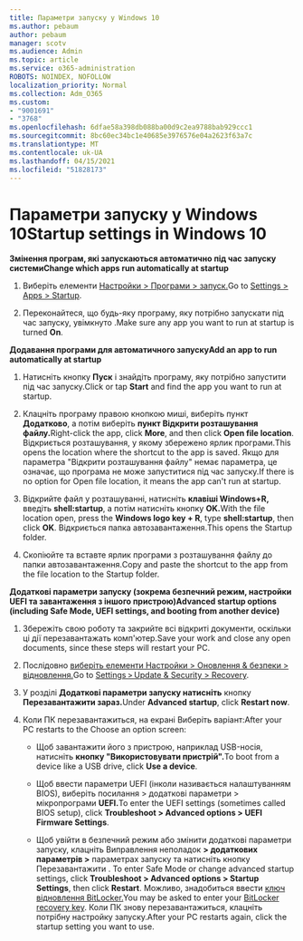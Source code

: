 ```yaml
---
title: Параметри запуску у Windows 10
ms.author: pebaum
author: pebaum
manager: scotv
ms.audience: Admin
ms.topic: article
ms.service: o365-administration
ROBOTS: NOINDEX, NOFOLLOW
localization_priority: Normal
ms.collection: Adm_O365
ms.custom:
- "9001691"
- "3768"
ms.openlocfilehash: 6dfae58a398db088ba00d9c2ea9788bab929ccc1
ms.sourcegitcommit: 8bc60ec34bc1e40685e3976576e04a2623f63a7c
ms.translationtype: MT
ms.contentlocale: uk-UA
ms.lasthandoff: 04/15/2021
ms.locfileid: "51828173"
---
```

# <a name="startup-settings-in-windows-10"></a><span data-ttu-id="30716-102">Параметри запуску у Windows 10</span><span class="sxs-lookup"><span data-stu-id="30716-102">Startup settings in Windows 10</span></span>

<span data-ttu-id="30716-103">**Змінення програм, які запускаються автоматично під час запуску системи**</span><span class="sxs-lookup"><span data-stu-id="30716-103">**Change which apps run automatically at startup**</span></span>

1. <span data-ttu-id="30716-104">Виберіть елементи [Настройки > Програми > запуск.](ms-settings:startupapps?activationSource=GetHelp)</span><span class="sxs-lookup"><span data-stu-id="30716-104">Go to [Settings > Apps > Startup](ms-settings:startupapps?activationSource=GetHelp).</span></span>

2. <span data-ttu-id="30716-105">Переконайтеся, що будь-яку програму, яку потрібно запускати під час запуску, увімкнуто .</span><span class="sxs-lookup"><span data-stu-id="30716-105">Make sure any app you want to run at startup is turned **On**.</span></span>

<span data-ttu-id="30716-106">**Додавання програми для автоматичного запуску**</span><span class="sxs-lookup"><span data-stu-id="30716-106">**Add an app to run automatically at startup**</span></span>

1. <span data-ttu-id="30716-107">Натисніть кнопку **Пуск** і знайдіть програму, яку потрібно запустити під час запуску.</span><span class="sxs-lookup"><span data-stu-id="30716-107">Click or tap **Start** and find the app you want to run at startup.</span></span>

2. <span data-ttu-id="30716-108">Клацніть програму правою кнопкою миші, виберіть пункт **Додатково**, а потім виберіть **пункт Відкрити розташування файлу.**</span><span class="sxs-lookup"><span data-stu-id="30716-108">Right-click the app, click **More**, and then click **Open file location**.</span></span> <span data-ttu-id="30716-109">Відкриється розташування, у якому збережено ярлик програми.</span><span class="sxs-lookup"><span data-stu-id="30716-109">This opens the location where the shortcut to the app is saved.</span></span> <span data-ttu-id="30716-110">Якщо для параметра "Відкрити розташування файлу" немає параметра, це означає, що програма не може запуститися під час запуску.</span><span class="sxs-lookup"><span data-stu-id="30716-110">If there is no option for Open file location, it means the app can't run at startup.</span></span>

3. <span data-ttu-id="30716-111">Відкрийте файл у розташуванні, натисніть **клавіші Windows+R,** введіть **shell:startup**, а потім натисніть кнопку **OK.**</span><span class="sxs-lookup"><span data-stu-id="30716-111">With the file location open, press the **Windows logo key  + R**, type **shell:startup**, then click **OK**.</span></span> <span data-ttu-id="30716-112">Відкриється папка автозавантаження.</span><span class="sxs-lookup"><span data-stu-id="30716-112">This opens the Startup folder.</span></span>

4. <span data-ttu-id="30716-113">Скопіюйте та вставте ярлик програми з розташування файлу до папки автозавантаження.</span><span class="sxs-lookup"><span data-stu-id="30716-113">Copy and paste the shortcut to the app from the file location to the Startup folder.</span></span>

<span data-ttu-id="30716-114">**Додаткові параметри запуску (зокрема безпечний режим, настройки UEFI та завантаження з іншого пристрою)**</span><span class="sxs-lookup"><span data-stu-id="30716-114">**Advanced startup options (including Safe Mode, UEFI settings, and booting from another device)**</span></span>

1. <span data-ttu-id="30716-115">Збережіть свою роботу та закрийте всі відкриті документи, оскільки ці дії перезавантажать комп'ютер.</span><span class="sxs-lookup"><span data-stu-id="30716-115">Save your work and close any open documents, since these steps will restart your PC.</span></span>

2. <span data-ttu-id="30716-116">Послідовно [виберіть елементи Настройки > Оновлення & безпеки > відновлення.](ms-settings:recovery?activationSource=GetHelp)</span><span class="sxs-lookup"><span data-stu-id="30716-116">Go to [Settings > Update & Security > Recovery](ms-settings:recovery?activationSource=GetHelp).</span></span>

3. <span data-ttu-id="30716-117">У розділі **Додаткові параметри запуску натисніть** кнопку **Перезавантажити зараз.**</span><span class="sxs-lookup"><span data-stu-id="30716-117">Under **Advanced startup**, click **Restart now**.</span></span> 

4. <span data-ttu-id="30716-118">Коли ПК перезавантажиться, на екрані Виберіть варіант:</span><span class="sxs-lookup"><span data-stu-id="30716-118">After your PC restarts to the Choose an option screen:</span></span>

    - <span data-ttu-id="30716-119">Щоб завантажити його з пристрою, наприклад USB-носія, натисніть **кнопку "Використовувати пристрій".**</span><span class="sxs-lookup"><span data-stu-id="30716-119">To boot from a device like a USB drive, click **Use a device**.</span></span>

    - <span data-ttu-id="30716-120">Щоб ввести параметри UEFI (інколи називається налаштуванням BIOS), виберіть посилання > додаткові параметри > мікропрограми **UEFI.**</span><span class="sxs-lookup"><span data-stu-id="30716-120">To enter the UEFI settings (sometimes called BIOS setup), click **Troubleshoot > Advanced options > UEFI Firmware Settings**.</span></span> 

    - <span data-ttu-id="30716-121">Щоб увійти в безпечний режим або змінити додаткові параметри запуску, клацніть Виправлення неполадок **> додаткових параметрів >** параметрах запуску та натисніть кнопку Перезавантажити . </span><span class="sxs-lookup"><span data-stu-id="30716-121">To enter Safe Mode or change advanced startup settings, click **Troubleshoot > Advanced options > Startup Settings**, then click **Restart**.</span></span> <span data-ttu-id="30716-122">Можливо, знадобиться ввести [ключ відновлення BitLocker.](https://support.microsoft.com/help/4026181/windows-10-find-my-bitlocker-recovery-key)</span><span class="sxs-lookup"><span data-stu-id="30716-122">You may be asked to enter your [BitLocker recovery key](https://support.microsoft.com/help/4026181/windows-10-find-my-bitlocker-recovery-key).</span></span> <span data-ttu-id="30716-123">Коли ПК знову перезавантажиться, клацніть потрібну настройку запуску.</span><span class="sxs-lookup"><span data-stu-id="30716-123">After your PC restarts again, click the startup setting you want to use.</span></span>